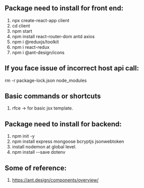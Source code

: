 ## Package need to install for front end:
1. npx create-react-app client
2. cd client 
3. npm start
4. npm install react-router-dom antd axios
5. npm i @reduxjs/toolkit
6. npm i react-redux
7. npm i @ant-design/icons


## If you face issue of incorrect host api call:
rm -r package-lock.json node_modules


## Basic commands or shortcuts
1. rfce -> for basic jsx template.

## Package need to install for backend:
1. npm init -y
2. npm install express mongoose bcryptjs jsonwebtoken
3. install nodemon at global level.
4. npm install --save dotenv 


## Some of reference:
1. https://ant.design/components/overview/
